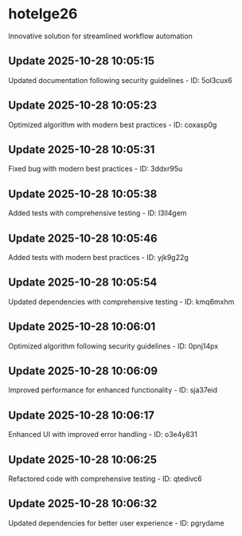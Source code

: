 # hotelge26
Innovative solution for streamlined workflow automation

## Update 2025-10-28 10:05:15
Updated documentation following security guidelines - ID: 5ol3cux6


## Update 2025-10-28 10:05:23
Optimized algorithm with modern best practices - ID: coxasp0g


## Update 2025-10-28 10:05:31
Fixed bug with modern best practices - ID: 3ddxr95u


## Update 2025-10-28 10:05:38
Added tests with comprehensive testing - ID: l3ll4gem


## Update 2025-10-28 10:05:46
Added tests with modern best practices - ID: yjk9g22g


## Update 2025-10-28 10:05:54
Updated dependencies with comprehensive testing - ID: kmq6mxhm


## Update 2025-10-28 10:06:01
Optimized algorithm following security guidelines - ID: 0pnj14px


## Update 2025-10-28 10:06:09
Improved performance for enhanced functionality - ID: sja37eid


## Update 2025-10-28 10:06:17
Enhanced UI with improved error handling - ID: o3e4y831


## Update 2025-10-28 10:06:25
Refactored code with comprehensive testing - ID: qtedivc6


## Update 2025-10-28 10:06:32
Updated dependencies for better user experience - ID: pgrydame

